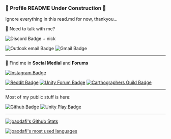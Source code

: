 ### 🚧 Profile README Under Construction 🚧
Ignore everything in this read.md for now, thankyou...

💬 Need to talk with me?

![Discord Badge + nick](https://img.shields.io/badge/Discord-ID%3A%20joaodafi%230775-black?style=flat&logo=discord&logoColor=white&labelColor=7289d9)

![Outlook email Badge](https://img.shields.io/badge/Outlook-blue?style=flat&logo=microsoftoutlook&link=mailto:joao.miguel.bb@hotmail.com)
![Gmail Badge](https://img.shields.io/badge/Gmail-FF0000?style=flat&logo=gmail&logoColor=white&link=mailto:joao.itaoca@gmail.com)

---

📰 Find me in **Social Medial** and **Forums**

[![Instagram Badge](https://img.shields.io/badge/Instagram-white?style=flat&logo=instagram&logoColor=black&link=https://www.instagram.com/joao.miguel.bb/)](https://www.instagram.com/joao.miguel.bb/)

[![Reddit Badge](https://img.shields.io/badge/Reddit-white?style=flat&logo=reddit&logoColor=FF5700&link=https://www.reddit.com/user/joaodaif)](https://www.reddit.com/user/joaodaif)
[![Unity Forum Badge](https://img.shields.io/badge/Unity%20Forum-white?style=flat&logo=unity&logoColor=black&link=https://forum.unity.com/members/jomiguel.4763815/)](https://forum.unity.com/members/jomiguel.4763815/)
[![Carthographers Guild Badge](https://img.shields.io/badge/Carthographers%20Guild-brown?style=flat&link=https://www.cartographersguild.com/member.php?u=96669)](https://www.cartographersguild.com/member.php?u=96669)

---

Most of my public stuff is here:

[![Github Badge](https://img.shields.io/badge/Github-black?style=flat&logo=Github&logoColor=white&link=https://github.com/joaodafi)](https://github.com/joaodafi)
[![Unity Play Badge](https://img.shields.io/badge/Unity%20Play-black?style=flat&logo=unity&logoColor=white&link=https://play.unity.com/u/jomiguel)](https://play.unity.com/u/jomiguel)

---

[![joaodafi's Github Stats](https://github-readme-stats.vercel.app/api?username=joaodafi&hide_border=true&theme=vue&show_icons=true&count_private=true&include_all_commits=true&custom_title=My%20Stats)](https://github.com/joaodafi?tab=repositories)

[![joaodafi's most used languages](https://github-readme-stats.vercel.app/api/top-langs/?username=joaodafi&hide_border=true&theme=vue&langs_count=10)](https://github.com/joaodafi?tab=repositories)

<!--
**joaodafi/joaodafi** is a ✨ _special_ ✨ repository because its `README.md` (this file) appears on your GitHub profile.

Here are some ideas to get you started:

- 🔭 I’m currently working on ...
- 🌱 I’m currently learning ...
- 👯 I’m looking to collaborate on ...
- 🤔 I’m looking for help with ...
- 💬 Ask me about ...
- 📫 How to reach me: ...
- 😄 Pronouns: ...
- ⚡ Fun fact: ...
-->
